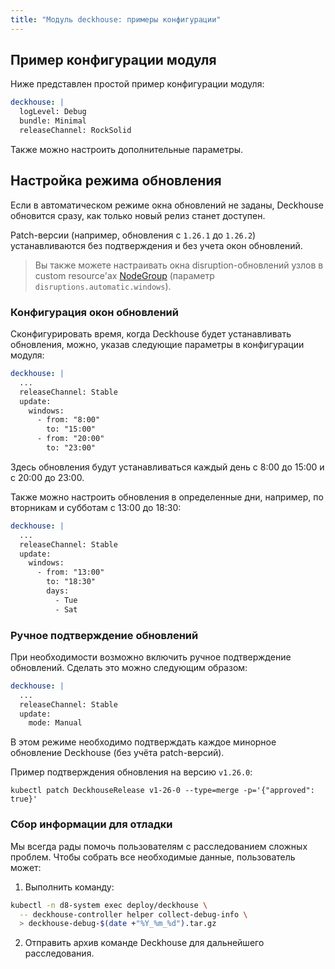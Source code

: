 ```yaml
---
title: "Модуль deckhouse: примеры конфигурации"
---
```


## Пример конфигурации модуля

Ниже представлен простой пример конфигурации модуля:

```yaml
deckhouse: |
  logLevel: Debug
  bundle: Minimal
  releaseChannel: RockSolid
```

Также можно настроить дополнительные параметры.

## Настройка режима обновления

Если в автоматическом режиме окна обновлений не заданы, Deckhouse обновится сразу, как только новый релиз станет доступен.

Patch-версии (например, обновления с `1.26.1` до `1.26.2`) устанавливаются без подтверждения и без учета окон обновлений.

> Вы также можете настраивать окна disruption-обновлений узлов в custom resource'ах [NodeGroup](../../modules/040-node-manager/cr.html#nodegroup) (параметр `disruptions.automatic.windows`).

### Конфигурация окон обновлений

Сконфигурировать время, когда Deckhouse будет устанавливать обновления, можно, указав следующие параметры в конфигурации модуля:

```yaml
deckhouse: |
  ...
  releaseChannel: Stable
  update:
    windows: 
      - from: "8:00"
        to: "15:00"
      - from: "20:00"
        to: "23:00"
```

Здесь обновления будут устанавливаться каждый день с 8:00 до 15:00 и с 20:00 до 23:00.

Также можно настроить обновления в определенные дни, например, по вторникам и субботам с 13:00 до 18:30:

```yaml
deckhouse: |
  ...
  releaseChannel: Stable
  update:
    windows: 
      - from: "13:00"
        to: "18:30"
        days:
          - Tue
          - Sat
```

### Ручное подтверждение обновлений

При необходимости возможно включить ручное подтверждение обновлений. Сделать это можно следующим образом:

```yaml
deckhouse: |
  ...
  releaseChannel: Stable
  update:
    mode: Manual
```

В этом режиме необходимо подтверждать каждое минорное обновление Deckhouse (без учёта patch-версий).

Пример подтверждения обновления на версию `v1.26.0`:

```shell
kubectl patch DeckhouseRelease v1-26-0 --type=merge -p='{"approved": true}'
```

### Сбор информации для отладки

Мы всегда рады помочь пользователям с расследованием сложных проблем. Чтобы собрать все необходимые данные, пользователь может:

1. Выполнить команду:

```sh
kubectl -n d8-system exec deploy/deckhouse \
  -- deckhouse-controller helper collect-debug-info \
  > deckhouse-debug-$(date +"%Y_%m_%d").tar.gz
```

2. Отправить архив команде Deckhouse для дальнейшего расследования.

